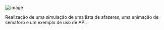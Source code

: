 ![image](https://user-images.githubusercontent.com/84350156/173125800-7f87328b-88eb-4a1d-b98c-ec6a20e403ab.png)

Realização de uma simulação de uma lista de afazeres, uma animação de semaforo e um exemplo de uso de API.
